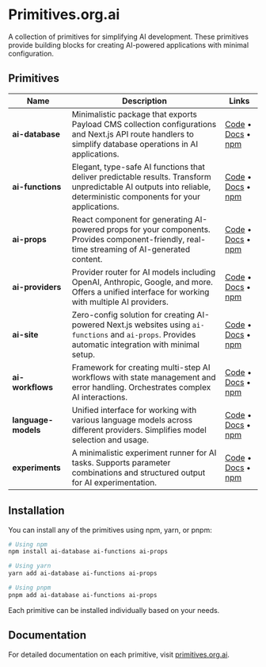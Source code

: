 # Primitives.org.ai

A collection of primitives for simplifying AI development. These primitives provide building blocks for creating AI-powered applications with minimal configuration.

## Primitives

| Name | Description | Links |
|------|-------------|-------|
| **ai-database** | Minimalistic package that exports Payload CMS collection configurations and Next.js API route handlers to simplify database operations in AI applications. | [Code](https://github.com/drivly/primitives.org.ai/tree/main/packages/ai-database) • [Docs](https://primitives.org.ai/database) • [npm](https://www.npmjs.com/package/ai-database) |
| **ai-functions** | Elegant, type-safe AI functions that deliver predictable results. Transform unpredictable AI outputs into reliable, deterministic components for your applications. | [Code](https://github.com/drivly/primitives.org.ai/tree/main/packages/ai-functions) • [Docs](https://primitives.org.ai/functions) • [npm](https://www.npmjs.com/package/ai-functions) |
| **ai-props** | React component for generating AI-powered props for your components. Provides component-friendly, real-time streaming of AI-generated content. | [Code](https://github.com/drivly/primitives.org.ai/tree/main/packages/ai-props) • [Docs](https://primitives.org.ai/props) • [npm](https://www.npmjs.com/package/ai-props) |
| **ai-providers** | Provider router for AI models including OpenAI, Anthropic, Google, and more. Offers a unified interface for working with multiple AI providers. | [Code](https://github.com/drivly/primitives.org.ai/tree/main/packages/ai-providers) • [Docs](https://primitives.org.ai/providers) • [npm](https://www.npmjs.com/package/ai-providers) |
| **ai-site** | Zero-config solution for creating AI-powered Next.js websites using `ai-functions` and `ai-props`. Provides automatic integration with minimal setup. | [Code](https://github.com/drivly/primitives.org.ai/tree/main/packages/ai-site) • [Docs](https://primitives.org.ai/site) • [npm](https://www.npmjs.com/package/ai-site) |
| **ai-workflows** | Framework for creating multi-step AI workflows with state management and error handling. Orchestrates complex AI interactions. | [Code](https://github.com/drivly/primitives.org.ai/tree/main/packages/ai-workflows) • [Docs](https://primitives.org.ai/workflows) • [npm](https://www.npmjs.com/package/ai-workflows) |
| **language-models** | Unified interface for working with various language models across different providers. Simplifies model selection and usage. | [Code](https://github.com/drivly/primitives.org.ai/tree/main/packages/language-models) • [Docs](https://primitives.org.ai/models) • [npm](https://www.npmjs.com/package/language-models) |
| **experiments** | A minimalistic experiment runner for AI tasks. Supports parameter combinations and structured output for AI experimentation. | [Code](https://github.com/drivly/primitives.org.ai/tree/main/packages/ai-experiments) • [Docs](https://primitives.org.ai/experiments) • [npm](https://www.npmjs.com/package/@ai-primitives/experiments) |

## Installation

You can install any of the primitives using npm, yarn, or pnpm:

```bash
# Using npm
npm install ai-database ai-functions ai-props

# Using yarn
yarn add ai-database ai-functions ai-props

# Using pnpm
pnpm add ai-database ai-functions ai-props
```

Each primitive can be installed individually based on your needs.

## Documentation

For detailed documentation on each primitive, visit [primitives.org.ai](https://primitives.org.ai).
